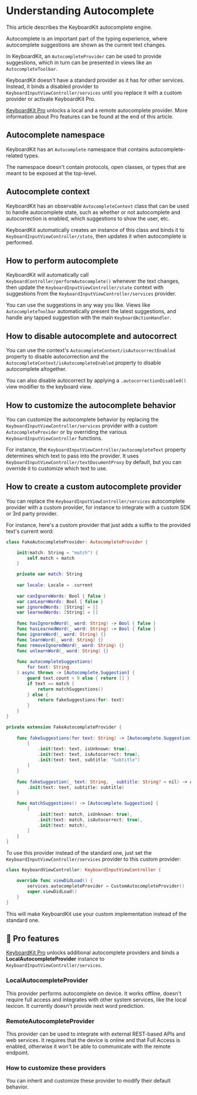 # Understanding Autocomplete

This article describes the KeyboardKit autocomplete engine.

Autocomplete is an important part of the typing experience, where autocomplete suggestions are shown as the current text changes.

In KeyboardKit, an ``AutocompleteProvider`` can be used to provide suggestions, which in turn can be presented in views like an ``AutocompleteToolbar``.

KeyboardKit doesn't have a standard provider as it has for other services. Instead, it binds a disabled provider to ``KeyboardInputViewController/services`` until you replace it with a custom provider or activate KeyboardKit Pro.

[KeyboardKit Pro][Pro] unlocks a local and a remote autocomplete provider. More information about Pro features can be found at the end of this article.



## Autocomplete namespace

KeyboardKit has an ``Autocomplete`` namespace that contains autocomplete-related types.

The namespace doesn't contain protocols, open classes, or types that are meant to be exposed at the top-level.



## Autocomplete context

KeyboardKit has an observable ``AutocompleteContext`` class that can be used to handle autocomplete state, such as whether or not autocomplete and autocorrection is enabled, which suggestions to show the user, etc.

KeyboardKit automatically creates an instance of this class and binds it to ``KeyboardInputViewController/state``, then updates it when autocomplete is performed.



## How to perform autocomplete

KeyboardKit will automatically call ``KeyboardController/performAutocomplete()`` whenever the text changes, then update the ``KeyboardInputViewController/state`` context with suggestions from the ``KeyboardInputViewController/services`` provider.

You can use the suggestions in any way you like. Views like ``AutocompleteToolbar`` automatically present the latest suggestions, and handle any tapped suggestion with the main ``KeyboardActionHandler``.



## How to disable autocomplete and autocorrect

You can use the context's ``AutocompleteContext/isAutocorrectEnabled`` property to disable autocorrection and the ``AutocompleteContext/isAutocompleteEnabled`` property to disable autocomplete altogether.

You can also disable autocorrect by applying a `.autocorrectionDisabled()` view modifier to the keyboard view.



## How to customize the autocomplete behavior

You can customize the autocomplete behavior by replacing the ``KeyboardInputViewController/services`` provider with a custom ``AutocompleteProvider`` or by overriding the various ``KeyboardInputViewController`` functions.

For instance, the ``KeyboardInputViewController/autocompleteText`` property determines which text to pass into the provider. It uses ``KeyboardInputViewController/textDocumentProxy`` by default, but you can override it to customize which text to use.



## How to create a custom autocomplete provider

You can replace the ``KeyboardInputViewController/services`` autocomplete provider with a custom provider, for instance to integrate with a custom SDK or 3rd party provider.

For instance, here's a custom provider that just adds a suffix to the provided text's current word:

```swift
class FakeAutocompleteProvider: AutocompleteProvider {

    init(match: String = "match") {
        self.match = match
    }

    private var match: String
    
    var locale: Locale = .current
    
    var canIgnoreWords: Bool { false }
    var canLearnWords: Bool { false }
    var ignoredWords: [String] = []
    var learnedWords: [String] = []
    
    func hasIgnoredWord(_ word: String) -> Bool { false }
    func hasLearnedWord(_ word: String) -> Bool { false }
    func ignoreWord(_ word: String) {}
    func learnWord(_ word: String) {}
    func removeIgnoredWord(_ word: String) {}
    func unlearnWord(_ word: String) {}
    
    func autocompleteSuggestions(
        for text: String
    ) async throws -> [Autocomplete.Suggestion] {
        guard text.count > 0 else { return [] }
        if text == match {
            return matchSuggestions()
        } else {
            return fakeSuggestions(for: text)
        }
    }
}

private extension FakeAutocompleteProvider {
    
    func fakeSuggestions(for text: String) -> [Autocomplete.Suggestion] {
        [
            .init(text: text, isUnknown: true),
            .init(text: text, isAutocorrect: true),
            .init(text: text, subtitle: "Subtitle")
        ]
    }
    
    func fakeSuggestion(_ text: String, _ subtitle: String? = nil) -> Autocomplete.Suggestion {
        .init(text: text, subtitle: subtitle)
    }

    func matchSuggestions() -> [Autocomplete.Suggestion] {
        [
            .init(text: match, isUnknown: true),
            .init(text: match, isAutocorrect: true),
            .init(text: match),
        ]
    }
}
```

To use this provider instead of the standard one, just set the ``KeyboardInputViewController/services`` provider to this custom provider:

```swift
class KeyboardViewController: KeyboardInputViewController {

    override func viewDidLoad() {
        services.autocompleteProvider = CustomAutocompleteProvider()
        super.viewDidLoad()
    }
}
```

This will make KeyboardKit use your custom implementation instead of the standard one.   



## 👑 Pro features

[KeyboardKit Pro][Pro] unlocks additional autocomplete providers and binds a **LocalAutocompleteProvider** instance to ``KeyboardInputViewController/services``.

### LocalAutocompleteProvider

This provider performs autocomplete on device. It works offline, doesn't require full access and integrates with other system services, like the local lexicon. It currently doesn't provide next word prediction. 

### RemoteAutocompleteProvider

This provider can be used to integrate with external REST-based APIs and web services. It requires that the device is online and that Full Access is enabled, otherwise it won't be able to communicate with the remote endpoint.

### How to customize these providers 

You can inherit and customize these provider to modify their default behavior.


[Pro]: https://github.com/KeyboardKit/KeyboardKitPro
